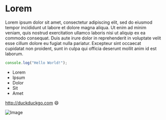 # Lorem

Lorem ipsum dolor sit amet, consectetur adipiscing elit, sed do eiusmod tempor incididunt ut labore et dolore magna aliqua. Ut enim ad minim veniam, quis nostrud exercitation ullamco laboris nisi ut aliquip ex ea commodo consequat. Duis aute irure dolor in reprehenderit in voluptate velit esse cillum dolore eu fugiat nulla pariatur. Excepteur sint occaecat cupidatat non proident, sunt in culpa qui officia deserunt mollit anim id est laborum.

~~~javascript
console.log("Hello World!");
~~~

- Lorem
- Ipsum
- Dolor
- Sit
- Amet

<http://duckduckgo.com> :smile:

![Image](https://picsum.photos/300)
